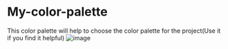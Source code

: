 # My-color-palette
This color palette will help to choose the color palette for the project(Use it if you find it helpful)
![image](https://github.com/pradeeps9/My-color-palette/assets/46450532/c224d22f-4aac-4db1-a022-09bc052b98c7)
